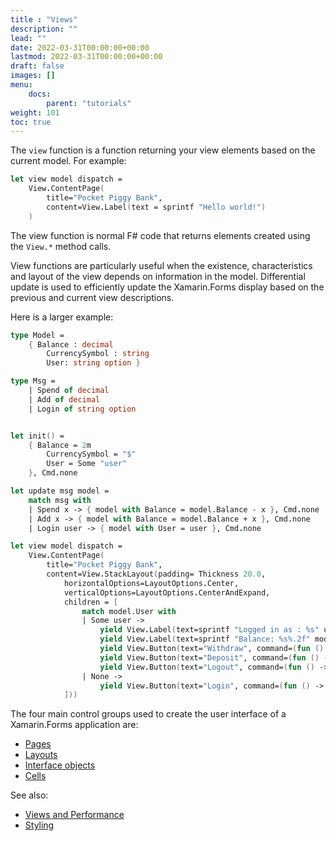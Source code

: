 ```yaml
---
title : "Views"
description: ""
lead: ""
date: 2022-03-31T00:00:00+00:00
lastmod: 2022-03-31T00:00:00+00:00
draft: false
images: []
menu:
    docs:
        parent: "tutorials"
weight: 101
toc: true
---
```


The `view` function is a function returning your view elements based on the current model. For example:

```fs
let view model dispatch =
    View.ContentPage(
        title="Pocket Piggy Bank",
        content=View.Label(text = sprintf "Hello world!")
    )
```

The view function is normal F# code that returns elements created using the `View.*` method calls.

View functions are particularly useful when the existence, characteristics and layout of the view depends on information
in the model. Differential update is used to efficiently update the Xamarin.Forms display based on the previous
and current view descriptions.

Here is a larger example:
```fs 
type Model =
    { Balance : decimal
        CurrencySymbol : string
        User: string option }

type Msg =
    | Spend of decimal
    | Add of decimal
    | Login of string option


let init() = 
    { Balance = 2m
        CurrencySymbol = "$"
        User = Some "user"
    }, Cmd.none    

let update msg model =
    match msg with
    | Spend x -> { model with Balance = model.Balance - x }, Cmd.none
    | Add x -> { model with Balance = model.Balance + x }, Cmd.none
    | Login user -> { model with User = user }, Cmd.none

let view model dispatch =
    View.ContentPage(
        title="Pocket Piggy Bank",
        content=View.StackLayout(padding= Thickness 20.0,
            horizontalOptions=LayoutOptions.Center,
            verticalOptions=LayoutOptions.CenterAndExpand,
            children = [
                match model.User with
                | Some user ->
                    yield View.Label(text=sprintf "Logged in as : %s" user)
                    yield View.Label(text=sprintf "Balance: %s%.2f" model.CurrencySymbol model.Balance)
                    yield View.Button(text="Withdraw", command=(fun () -> dispatch (Spend 10.0m)), commandCanExecute=(model.Balance > 0.0m))
                    yield View.Button(text="Deposit", command=(fun () -> dispatch (Add 10.0m)))
                    yield View.Button(text="Logout", command=(fun () -> dispatch (Login None)))
                | None ->
                    yield View.Button(text="Login", command=(fun () -> dispatch (Login (Some "user"))))
            ]))
```
The four main control groups used to create the user interface of a Xamarin.Forms application are: 
* [Pages](view-pages.html)
* [Layouts](view-layouts.html)
* [Interface objects](view-interface-objects.html)
* [Cells](view-cells.html)

See also:

* [Views and Performance](view-a-performance.html)
* [Styling](view-a-styling.html)
